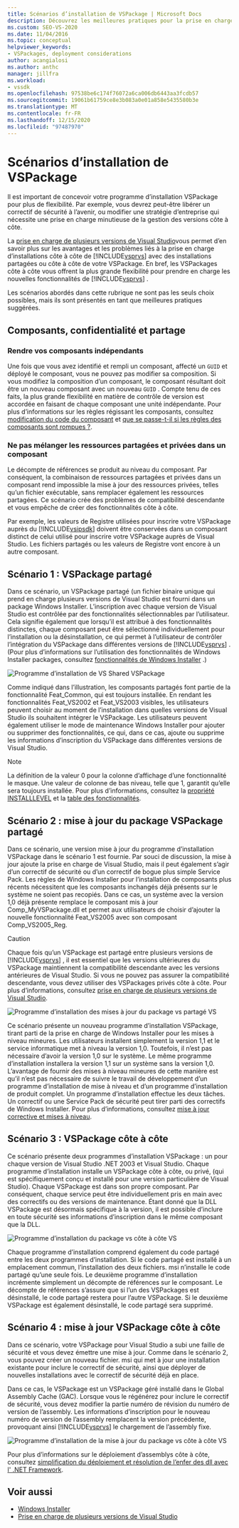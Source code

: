 ```yaml
---
title: Scénarios d’installation de VSPackage | Microsoft Docs
description: Découvrez les meilleures pratiques pour la prise en charge des installations côte à côte de Visual Studio avec des installations partagées ou côte à côte de votre VSPackage.
ms.custom: SEO-VS-2020
ms.date: 11/04/2016
ms.topic: conceptual
helpviewer_keywords:
- VSPackages, deployment considerations
author: acangialosi
ms.author: anthc
manager: jillfra
ms.workload:
- vssdk
ms.openlocfilehash: 97538be6c174f76072a6ca006db6443aa3fcdb57
ms.sourcegitcommit: 19061b61759ce8e3b083a0e01a858e5435580b3e
ms.translationtype: MT
ms.contentlocale: fr-FR
ms.lasthandoff: 12/15/2020
ms.locfileid: "97487970"
---
```

# <a name="vspackage-setup-scenarios"></a>Scénarios d’installation de VSPackage

Il est important de concevoir votre programme d’installation VSPackage pour plus de flexibilité. Par exemple, vous devrez peut-être libérer un correctif de sécurité à l’avenir, ou modifier une stratégie d’entreprise qui nécessite une prise en charge minutieuse de la gestion des versions côte à côte.

La [prise en charge de plusieurs versions de Visual Studio](../../extensibility/supporting-multiple-versions-of-visual-studio.md)vous permet d’en savoir plus sur les avantages et les problèmes liés à la prise en charge d’installations côte à côte de [!INCLUDE[vsprvs](../../code-quality/includes/vsprvs_md.md)] avec des installations partagées ou côte à côte de votre VSPackage. En bref, les VSPackages côte à côte vous offrent la plus grande flexibilité pour prendre en charge les nouvelles fonctionnalités de [!INCLUDE[vsprvs](../../code-quality/includes/vsprvs_md.md)] .

Les scénarios abordés dans cette rubrique ne sont pas les seuls choix possibles, mais ils sont présentés en tant que meilleures pratiques suggérées.

## <a name="components-privacy-and-sharing"></a>Composants, confidentialité et partage

### <a name="make-your-components-independent"></a>Rendre vos composants indépendants

Une fois que vous avez identifié et rempli un composant, affecté un `GUID` et déployé le composant, vous ne pouvez pas modifier sa composition. Si vous modifiez la composition d’un composant, le composant résultant doit être un nouveau composant avec un nouveau `GUID` . Compte tenu de ces faits, la plus grande flexibilité en matière de contrôle de version est accordée en faisant de chaque composant une unité indépendante. Pour plus d’informations sur les règles régissant les composants, consultez [modification du code du composant](/windows/desktop/Msi/changing-the-component-code) et [que se passe-t-il si les règles des composants sont rompues ?](/windows/desktop/Msi/what-happens-if-the-component-rules-are-broken).

### <a name="do-not-mix-shared-and-private-resources-in-a-component"></a>Ne pas mélanger les ressources partagées et privées dans un composant

Le décompte de références se produit au niveau du composant. Par conséquent, la combinaison de ressources partagées et privées dans un composant rend impossible la mise à jour des ressources privées, telles qu’un fichier exécutable, sans remplacer également les ressources partagées. Ce scénario crée des problèmes de compatibilité descendante et vous empêche de créer des fonctionnalités côte à côte.

Par exemple, les valeurs de Registre utilisées pour inscrire votre VSPackage auprès du [!INCLUDE[vsipsdk](../../extensibility/includes/vsipsdk_md.md)] doivent être conservées dans un composant distinct de celui utilisé pour inscrire votre VSPackage auprès de Visual Studio. Les fichiers partagés ou les valeurs de Registre vont encore à un autre composant.

## <a name="scenario-1-shared-vspackage"></a>Scénario 1 : VSPackage partagé

Dans ce scénario, un VSPackage partagé (un fichier binaire unique qui prend en charge plusieurs versions de Visual Studio est fourni dans un package Windows Installer. L’inscription avec chaque version de Visual Studio est contrôlée par des fonctionnalités sélectionnables par l’utilisateur. Cela signifie également que lorsqu’il est attribué à des fonctionnalités distinctes, chaque composant peut être sélectionné individuellement pour l’installation ou la désinstallation, ce qui permet à l’utilisateur de contrôler l’intégration du VSPackage dans différentes versions de [!INCLUDE[vsprvs](../../code-quality/includes/vsprvs_md.md)] . (Pour plus d’informations sur l’utilisation des fonctionnalités de Windows Installer packages, consultez [fonctionnalités de Windows Installer](/windows/desktop/Msi/windows-installer-features) .)

![Programme d’installation de VS Shared VSPackage](../../extensibility/internals/media/vs_sharedpackage.gif "VS_SharedPackage")

Comme indiqué dans l’illustration, les composants partagés font partie de la fonctionnalité Feat_Common, qui est toujours installée. En rendant les fonctionnalités Feat_VS2002 et Feat_VS2003 visibles, les utilisateurs peuvent choisir au moment de l’installation dans quelles versions de Visual Studio ils souhaitent intégrer le VSPackage. Les utilisateurs peuvent également utiliser le mode de maintenance Windows Installer pour ajouter ou supprimer des fonctionnalités, ce qui, dans ce cas, ajoute ou supprime les informations d’inscription du VSPackage dans différentes versions de Visual Studio.

> [!NOTE]
> La définition de la valeur 0 pour la colonne d’affichage d’une fonctionnalité le masque. Une valeur de colonne de bas niveau, telle que 1, garantit qu’elle sera toujours installée. Pour plus d’informations, consultez la [propriété INSTALLLEVEL](/windows/desktop/Msi/installlevel) et la [table des fonctionnalités](/windows/desktop/Msi/feature-table).

## <a name="scenario-2-shared-vspackage-update"></a>Scénario 2 : mise à jour du package VSPackage partagé

Dans ce scénario, une version mise à jour du programme d’installation VSPackage dans le scénario 1 est fournie. Par souci de discussion, la mise à jour ajoute la prise en charge de Visual Studio, mais il peut également s’agir d’un correctif de sécurité ou d’un correctif de bogue plus simple Service Pack. Les règles de Windows Installer pour l’installation de composants plus récents nécessitent que les composants inchangés déjà présents sur le système ne soient pas recopiés. Dans ce cas, un système avec la version 1,0 déjà présente remplace le composant mis à jour Comp_MyVSPackage.dll et permet aux utilisateurs de choisir d’ajouter la nouvelle fonctionnalité Feat_VS2005 avec son composant Comp_VS2005_Reg.

> [!CAUTION]
> Chaque fois qu’un VSPackage est partagé entre plusieurs versions de [!INCLUDE[vsprvs](../../code-quality/includes/vsprvs_md.md)] , il est essentiel que les versions ultérieures du VSPackage maintiennent la compatibilité descendante avec les versions antérieures de Visual Studio. Si vous ne pouvez pas assurer la compatibilité descendante, vous devez utiliser des VSPackages privés côte à côte. Pour plus d’informations, consultez [prise en charge de plusieurs versions de Visual Studio](../../extensibility/supporting-multiple-versions-of-visual-studio.md).

![Programme d’installation des mises à jour du package vs partagé VS](../../extensibility/internals/media/vs_sharedpackageupdate.gif "VS_SharedPackageUpdate")

Ce scénario présente un nouveau programme d’installation VSPackage, tirant parti de la prise en charge de Windows Installer pour les mises à niveau mineures. Les utilisateurs installent simplement la version 1,1 et le service informatique met à niveau la version 1,0. Toutefois, il n’est pas nécessaire d’avoir la version 1,0 sur le système. Le même programme d’installation installera la version 1,1 sur un système sans la version 1,0. L’avantage de fournir des mises à niveau mineures de cette manière est qu’il n’est pas nécessaire de suivre le travail de développement d’un programme d’installation de mise à niveau et d’un programme d’installation de produit complet. Un programme d’installation effectue les deux tâches. Un correctif ou une Service Pack de sécurité peut tirer parti des correctifs de Windows Installer. Pour plus d’informations, consultez [mise à jour corrective et mises à niveau](/windows/desktop/Msi/patching-and-upgrades).

## <a name="scenario-3-side-by-side-vspackage"></a>Scénario 3 : VSPackage côte à côte

Ce scénario présente deux programmes d’installation VSPackage : un pour chaque version de Visual Studio .NET 2003 et Visual Studio. Chaque programme d’installation installe un VSPackage côte à côte, ou privé, (qui est spécifiquement conçu et installé pour une version particulière de Visual Studio). Chaque VSPackage est dans son propre composant. Par conséquent, chaque service peut être individuellement pris en main avec des correctifs ou des versions de maintenance. Étant donné que la DLL VSPackage est désormais spécifique à la version, il est possible d’inclure en toute sécurité ses informations d’inscription dans le même composant que la DLL.

![Programme d’installation du package vs côte à côte VS](../../extensibility/internals/media/vs_sbys_package.gif "VS_SbyS_Package")

Chaque programme d’installation comprend également du code partagé entre les deux programmes d’installation. Si le code partagé est installé à un emplacement commun, l’installation des deux fichiers. msi n’installe le code partagé qu’une seule fois. Le deuxième programme d’installation incrémente simplement un décompte de références sur le composant. Le décompte de références s’assure que si l’un des VSPackages est désinstallé, le code partagé restera pour l’autre VSPackage. Si le deuxième VSPackage est également désinstallé, le code partagé sera supprimé.

## <a name="scenario-4-side-by-side-vspackage-update"></a>Scénario 4 : mise à jour VSPackage côte à côte

Dans ce scénario, votre VSPackage pour Visual Studio a subi une faille de sécurité et vous devez émettre une mise à jour. Comme dans le scénario 2, vous pouvez créer un nouveau fichier. msi qui met à jour une installation existante pour inclure le correctif de sécurité, ainsi que déployer de nouvelles installations avec le correctif de sécurité déjà en place.

Dans ce cas, le VSPackage est un VSPackage géré installé dans le Global Assembly Cache (GAC). Lorsque vous le régénérez pour inclure le correctif de sécurité, vous devez modifier la partie numéro de révision du numéro de version de l’assembly. Les informations d’inscription pour le nouveau numéro de version de l’assembly remplacent la version précédente, provoquant ainsi [!INCLUDE[vsprvs](../../code-quality/includes/vsprvs_md.md)] le chargement de l’assembly fixe.

![Programme d’installation de la mise à jour du package vs côte à côte VS](../../extensibility/internals/media/vs_sbys_packageupdate.gif "VS_SbyS_PackageUpdate")

Pour plus d’informations sur le déploiement d’assemblys côte à côte, consultez [simplification du déploiement et résolution de l’enfer des dll avec l' .NET Framework](/previous-versions/dotnet/articles/ms973843(v=msdn.10)).

## <a name="see-also"></a>Voir aussi

- [Windows Installer](/windows/desktop/Msi/windows-installer-portal)
- [Prise en charge de plusieurs versions de Visual Studio](../../extensibility/supporting-multiple-versions-of-visual-studio.md)